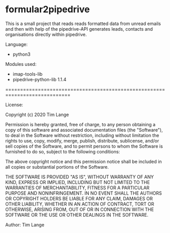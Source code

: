 # formular2pipedrive

This is a small project that reads reads formatted data from unread emails and then with help of the pipedrive-API generates leads, contacts and organisations directly within pipedrive.

Language: 
  - python3
  
Modules used:
  - imap-tools-lib
  - pipedrive-python-lib 1.1.4 

============================================================================

License:

Copyright (c) 2020 Tim Lange

Permission is hereby granted, free of charge, to any person obtaining a copy
of this software and associated documentation files (the "Software"), to deal
in the Software without restriction, including without limitation the rights
to use, copy, modify, merge, publish, distribute, sublicense, and/or sell
copies of the Software, and to permit persons to whom the Software is
furnished to do so, subject to the following conditions:

The above copyright notice and this permission notice shall be included in all
copies or substantial portions of the Software.

THE SOFTWARE IS PROVIDED "AS IS", WITHOUT WARRANTY OF ANY KIND, EXPRESS OR
IMPLIED, INCLUDING BUT NOT LIMITED TO THE WARRANTIES OF MERCHANTABILITY,
FITNESS FOR A PARTICULAR PURPOSE AND NONINFRINGEMENT. IN NO EVENT SHALL THE
AUTHORS OR COPYRIGHT HOLDERS BE LIABLE FOR ANY CLAIM, DAMAGES OR OTHER
LIABILITY, WHETHER IN AN ACTION OF CONTRACT, TORT OR OTHERWISE, ARISING FROM,
OUT OF OR IN CONNECTION WITH THE SOFTWARE OR THE USE OR OTHER DEALINGS IN THE
SOFTWARE.


Author:
Tim Lange
   
